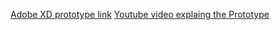 [Adobe XD prototype link](https://xd.adobe.com/view/78d1fde7-a1e4-4bbd-90c4-9103063fcc4d-2d82/)
[Youtube video explaing the Prototype](https://www.youtube.com/watch?v=8XHdxbiH5e4&feature=youtu.be)
